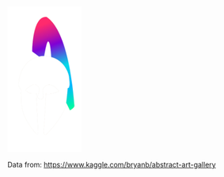 
<img width="150" src="https://raw.githubusercontent.com/wisespira/Artemis-Generative-Art/master/logo%20with%20text.png">


Data from: https://www.kaggle.com/bryanb/abstract-art-gallery
